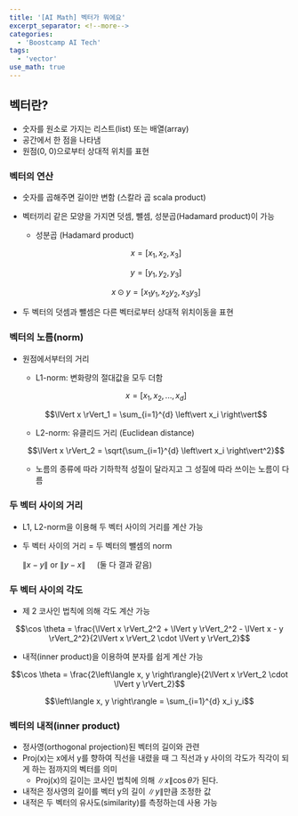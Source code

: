 ```yaml
---
title: '[AI Math] 벡터가 뭐에요'
excerpt_separator: <!--more-->
categories:
  - 'Boostcamp AI Tech'
tags:
  - 'vector'
use_math: true
---
```


## 벡터란? 
- 숫자를 원소로 가지는 리스트(list) 또는 배열(array)
- 공간에서 한 점을 나타냄
- 원점(0, 0)으로부터 상대적 위치를 표현

### 벡터의 연산
- 숫자를 곱해주면 길이만 변함 (스칼라 곱 scala product)
- 벡터끼리 같은 모양을 가지면 덧셈, 뺄셈, 성분곱(Hadamard product)이 가능
  - 성분곱 (Hadamard product)  
    
  $$x = [x_1, x_2, x_3]$$
  
  $$y = [y_1, y_2, y_3]$$    
  
  $$x \odot y = [x_1 y_1, x_2 y_2, x_3 y_3]$$  

- 두 벡터의 덧셈과 뺄셈은 다른 벡터로부터 상대적 위치이동을 표현

### 벡터의 노름(norm)
- 원점에서부터의 거리
  - L1-norm: 변화량의 절대값을 모두 더함  
  
  $$x = [x_1, x_2, ... , x_d]$$  
  
  $$\lVert x \rVert_1 = \sum_{i=1}^{d} \left\vert x_i \right\vert$$
  
  - L2-norm: 유클리드 거리 (Euclidean distance)  
  
  $$\lVert x \rVert_2 = \sqrt{\sum_{i=1}^{d} \left\vert x_i \right\vert^2}$$
  
  - 노름의 종류에 따라 기하학적 성질이 달라지고 그 성질에 따라 쓰이는 노름이 다름
  
### 두 벡터 사이의 거리
- L1, L2-norm을 이용해 두 벡터 사이의 거리를 계산 가능
- 두 벡터 사이의 거리 = 두 벡터의 뺄셈의 norm  

  $\lVert x - y \rVert$ or $\lVert y - x \rVert \quad$ (둘 다 결과 같음)  

### 두 벡터 사이의 각도   
- 제 2 코사인 법칙에 의해 각도 계산 가능  

$$\cos \theta = \frac{\lVert x \rVert_2^2 + \lVert y \rVert_2^2 - \lVert x - y \rVert_2^2}{2\lVert x \rVert_2 \cdot \lVert y \rVert_2}$$  

- 내적(inner product)을 이용하여 분자를 쉽게 계산 가능  

$$\cos \theta = \frac{2\left\langle x, y \right\rangle}{2\lVert x \rVert_2 \cdot \lVert y \rVert_2}$$  

$$\left\langle x, y \right\rangle = \sum_{i=1}^{d} x_i y_i$$

### 벡터의 내적(inner product)
- 정사영(orthogonal projection)된 벡터의 길이와 관련
- Proj(x)는 x에서 y를 향하여 직선을 내렸을 때 그 직선과 y 사이의 각도가 직각이 되게 하는 점까지의 벡터를 의미
  - Proj(x)의 길이는 코사인 법칙에 의해 $\lVert x \rVert \cos \theta$가 된다.
- 내적은 정사영의 길이를 벡터 y의 길이 $\lVert y \rVert$만큼 조정한 값
- 내적은 두 벡터의 유사도(similarity)를 측정하는데 사용 가능